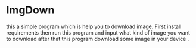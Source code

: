 # ImgDown
this a simple program which is help you to download image. First install requirements then run this program and input what kind of image you want to download after that this program download some image in your device .

